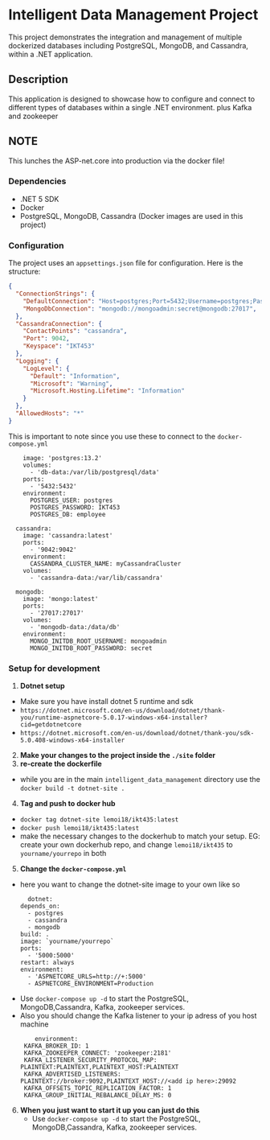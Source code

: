 
# Intelligent Data Management Project

This project demonstrates the integration and management of multiple dockerized databases including PostgreSQL, MongoDB, and Cassandra, within a .NET application. 

## Description

This application is designed to showcase how to configure and connect to different types of databases within a single .NET environment. plus Kafka and zookeeper

## NOTE
This lunches the ASP-net.core into  production via the docker file!

### Dependencies

- .NET 5 SDK
- Docker
- PostgreSQL, MongoDB, Cassandra (Docker images are used in this project)

### Configuration

The project uses an `appsettings.json` file for configuration. Here is the structure:

```json
{
  "ConnectionStrings": {
    "DefaultConnection": "Host=postgres;Port=5432;Username=postgres;Password=IKT453;Database=postgres;",
    "MongoDbConnection": "mongodb://mongoadmin:secret@mongodb:27017",
  },  
  "CassandraConnection": {
    "ContactPoints": "cassandra",
    "Port": 9042,
    "Keyspace": "IKT453"
  },
  "Logging": {
    "LogLevel": {
      "Default": "Information",
      "Microsoft": "Warning",
      "Microsoft.Hosting.Lifetime": "Information"
    }
  },
  "AllowedHosts": "*"
}
```
This is important to note since you use these to connect to the `docker-compose.yml`
```  postgres:
    image: 'postgres:13.2'
    volumes:
      - 'db-data:/var/lib/postgresql/data'
    ports:
      - '5432:5432'
    environment:
      POSTGRES_USER: postgres
      POSTGRES_PASSWORD: IKT453
      POSTGRES_DB: employee

  cassandra:
    image: 'cassandra:latest'
    ports:
      - '9042:9042'
    environment:
      CASSANDRA_CLUSTER_NAME: myCassandraCluster
    volumes:
      - 'cassandra-data:/var/lib/cassandra'

  mongodb:
    image: 'mongo:latest'
    ports:
      - '27017:27017'
    volumes:
      - 'mongodb-data:/data/db'
    environment:
      MONGO_INITDB_ROOT_USERNAME: mongoadmin
      MONGO_INITDB_ROOT_PASSWORD: secret
```

### Setup for development

1. **Dotnet setup**
  - Make sure you have install dotnet 5 runtime and sdk
  - `https://dotnet.microsoft.com/en-us/download/dotnet/thank-you/runtime-aspnetcore-5.0.17-windows-x64-installer?cid=getdotnetcore`
  - `https://dotnet.microsoft.com/en-us/download/dotnet/thank-you/sdk-5.0.408-windows-x64-installer`
2. **Make your changes to the project inside the `./site` folder**
3. **re-create the dockerfile**
  - while you are in the main `intelligent_data_management` directory use the `docker build -t dotnet-site .`
4. **Tag and push to docker hub**
  - `docker tag dotnet-site lemoi18/ikt435:latest` 
  - `docker push lemoi18/ikt435:latest`
  - make the necessary changes to the dockerhub to match your setup. EG: create your own dockerhub repo, and change `lemoi18/ikt435` to `yourname/yourrepo` in both
5. **Change the `docker-compose.yml`** 
  - here you want to change the dotnet-site image to your own like so
    ```
      dotnet:
    depends_on:
      - postgres
      - cassandra
      - mongodb
    build: .
    image: `yourname/yourrepo`
    ports:
      - '5000:5000'
    restart: always
    environment:
      - 'ASPNETCORE_URLS=http://+:5000'
      - ASPNETCORE_ENVIRONMENT=Production
    ```
  - Use `docker-compose up -d` to start the PostgreSQL, MongoDB,Cassandra, Kafka, zookeeper services.
  - Also you should change the Kafka listener to your ip adress of you host machine
     ```
         environment:
      KAFKA_BROKER_ID: 1
      KAFKA_ZOOKEEPER_CONNECT: 'zookeeper:2181'
      KAFKA_LISTENER_SECURITY_PROTOCOL_MAP: PLAINTEXT:PLAINTEXT,PLAINTEXT_HOST:PLAINTEXT
      KAFKA_ADVERTISED_LISTENERS: PLAINTEXT://broker:9092,PLAINTEXT_HOST://<add ip here>:29092
      KAFKA_OFFSETS_TOPIC_REPLICATION_FACTOR: 1
      KAFKA_GROUP_INITIAL_REBALANCE_DELAY_MS: 0
    ```

    
6. **When you just want to start it up you can just do this**
   - Use `docker-compose up -d` to start the PostgreSQL, MongoDB,Cassandra, Kafka, zookeeper services.



